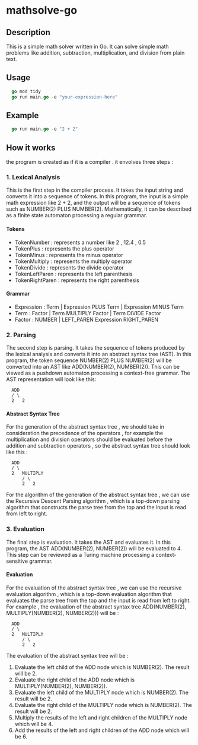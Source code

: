 # mathsolve-go

## Description

This is a simple math solver written in Go. It can solve simple math problems like addition, subtraction, multiplication, and division from plain text.

## Usage

```go
  go mod tidy
  go run main.go -e "your-expression-here"
```

## Example

```go
  go run main.go -e "2 + 2"
```

## How it works

the program is created as if it is a compiler . it envolves three steps :

### 1. Lexical Analysis

This is the first step in the compiler process. It takes the input string and converts it into a sequence of tokens. In this program, the input is a simple math expression like 2 + 2, and the output will be a sequence of tokens such as NUMBER(2) PLUS NUMBER(2). Mathematically, it can be described as a finite state automaton processing a regular grammar.

#### Tokens

- TokenNumber : represents a number like 2 , 12.4 , 0.5
- TokenPlus : represents the plus operator
- TokenMinus : represents the minus operator
- TokenMultiply : represents the multiply operator
- TokenDivide : represents the divide operator
- TokenLeftParen : represents the left parenthesis
- TokenRightParen : represents the right parenthesis

#### Grammar

- Expression : Term | Expression PLUS Term | Expression MINUS Term
- Term : Factor | Term MULTIPLY Factor | Term DIVIDE Factor
- Factor : NUMBER | LEFT_PAREN Expression RIGHT_PAREN

### 2. Parsing

The second step is parsing. It takes the sequence of tokens produced by the lexical analysis and converts it into an abstract syntax tree (AST). In this program, the token sequence NUMBER(2) PLUS NUMBER(2) will be converted into an AST like ADD(NUMBER(2), NUMBER(2)). This can be viewed as a pushdown automaton processing a context-free grammar. The AST representation will look like this:

```
  ADD
  / \
  2   2
```

#### Abstract Syntax Tree

For the generation of the abstract syntax tree , we should take in consideration the precedence of the operators , for example the multiplication and division operators should be evaluated before the addition and subtraction operators , so the abstract syntax tree should look like this :

```
  ADD
  / \
  2   MULTIPLY
      / \
      2   2
```

For the algorithm of the generation of the abstract syntax tree , we can use the Recursive Descent Parsing algorithm , which is a top-down parsing algorithm that constructs the parse tree from the top and the input is read from left to right.

### 3. Evaluation

The final step is evaluation. It takes the AST and evaluates it. In this program, the AST ADD(NUMBER(2), NUMBER(2)) will be evaluated to 4. This step can be reviewed as a Turing machine processing a context-sensitive grammar.

#### Evaluation

For the evaluation of the abstract syntax tree , we can use the recursive evaluation algorithm , which is a top-down evaluation algorithm that evaluates the parse tree from the top and the input is read from left to right.
For example , the evaluation of the abstract syntax tree ADD(NUMBER(2), MULTIPLY(NUMBER(2), NUMBER(2))) will be :

```
  ADD
  / \
  2   MULTIPLY
      / \
      2   2
```

The evaluation of the abstract syntax tree will be :

1. Evaluate the left child of the ADD node which is NUMBER(2). The result will be 2.
2. Evaluate the right child of the ADD node which is MULTIPLY(NUMBER(2), NUMBER(2)).
3. Evaluate the left child of the MULTIPLY node which is NUMBER(2). The result will be 2.
4. Evaluate the right child of the MULTIPLY node which is NUMBER(2). The result will be 2.
5. Multiply the results of the left and right children of the MULTIPLY node which will be 4.
6. Add the results of the left and right children of the ADD node which will be 6.
